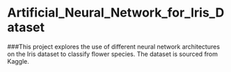 # Artificial_Neural_Network_for_Iris_Dataset
 ###This project explores the use of different neural network architectures on the Iris dataset to classify flower species. The dataset is sourced from Kaggle.
